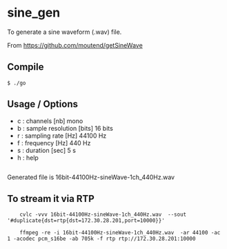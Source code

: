 # sine_gen

To generate a sine waveform (.wav) file.

From https://github.com/moutend/getSineWave

## Compile

    $ ./go


## Usage / Options

* c : channels     			[nb]   			mono
* b : sample resolution [bits] 			16 bits
* r : sampling rate 		[Hz] 	 	  	44100 Hz
* f : frequency 				[Hz]     		440 Hz
* s : duration 					[sec]       5 s
* h : help

``` ./sine_gen -c 1 -b 16 -r 44100 -f 440 -s 60
```
Generated file is 16bit-44100Hz-sineWave-1ch_440Hz.wav

## To stream it via RTP

```
	cvlc -vvv 16bit-44100Hz-sineWave-1ch_440Hz.wav  --sout '#duplicate{dst=rtp{dst=172.30.28.201,port=10000}}'
```
```
	ffmpeg -re -i 16bit-44100Hz-sineWave-1ch_440Hz.wav  -ar 44100 -ac 1 -acodec pcm_s16be -ab 705k -f rtp rtp://172.30.28.201:10000
```
